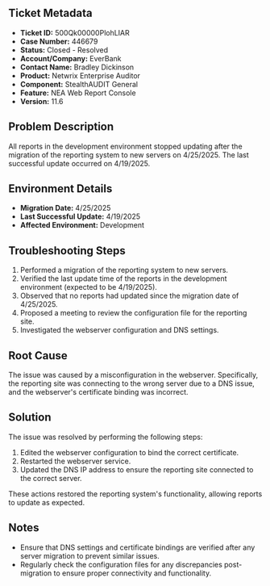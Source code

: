 ## Ticket Metadata
- **Ticket ID:** 500Qk00000PlohLIAR
- **Case Number:** 446679
- **Status:** Closed - Resolved
- **Account/Company:** EverBank
- **Contact Name:** Bradley Dickinson
- **Product:** Netwrix Enterprise Auditor
- **Component:** StealthAUDIT General
- **Feature:** NEA Web Report Console
- **Version:** 11.6

## Problem Description
All reports in the development environment stopped updating after the migration of the reporting system to new servers on 4/25/2025. The last successful update occurred on 4/19/2025.

## Environment Details
- **Migration Date:** 4/25/2025
- **Last Successful Update:** 4/19/2025
- **Affected Environment:** Development

## Troubleshooting Steps
1. Performed a migration of the reporting system to new servers.
2. Verified the last update time of the reports in the development environment (expected to be 4/19/2025).
3. Observed that no reports had updated since the migration date of 4/25/2025.
4. Proposed a meeting to review the configuration file for the reporting site.
5. Investigated the webserver configuration and DNS settings.

## Root Cause
The issue was caused by a misconfiguration in the webserver. Specifically, the reporting site was connecting to the wrong server due to a DNS issue, and the webserver's certificate binding was incorrect.

## Solution
The issue was resolved by performing the following steps:
1. Edited the webserver configuration to bind the correct certificate.
2. Restarted the webserver service.
3. Updated the DNS IP address to ensure the reporting site connected to the correct server.

These actions restored the reporting system's functionality, allowing reports to update as expected.

## Notes
- Ensure that DNS settings and certificate bindings are verified after any server migration to prevent similar issues.
- Regularly check the configuration files for any discrepancies post-migration to ensure proper connectivity and functionality.